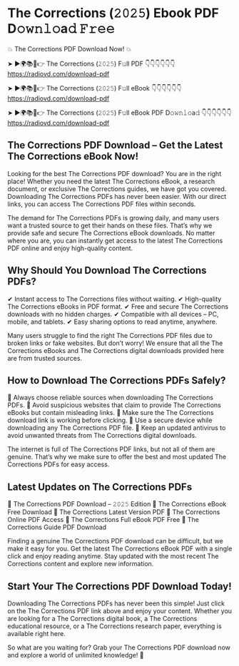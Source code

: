 # The Corrections (𝟸𝟶𝟸𝟻) Ebook PDF D𝚘𝚠𝚗𝚕𝚘a𝚍 𝙵𝚛𝚎𝚎

💥 The Corrections PDF Download Now! 💥

➤ ►🌍📚📱👉 The Corrections (𝟸𝟶𝟸𝟻) F𝚞ll PDF 👇👇👇👇👇👇
https://radiovd.com/download-pdf

➤ ►🌍📚📱👉 The Corrections (𝟸𝟶𝟸𝟻) F𝚞ll eBook 👇👇👇👇👇👇
https://radiovd.com/download-pdf

➤ ►🌍📚📱👉 The Corrections (𝟸𝟶𝟸𝟻) F𝚞ll eBook PDF D𝚘𝚠𝚗𝚕𝚘a𝚍 👇👇👇👇👇👇
https://radiovd.com/download-pdf

## The Corrections PDF Download – Get the Latest The Corrections eBook Now!

Looking for the best The Corrections PDF download? You are in the right place! Whether you need the latest The Corrections eBook, a research document, or exclusive The Corrections guides, we have got you covered. Downloading The Corrections PDFs has never been easier. With our direct links, you can access The Corrections PDF files within seconds.

The demand for The Corrections PDFs is growing daily, and many users want a trusted source to get their hands on these files. That’s why we provide safe and secure The Corrections eBook downloads. No matter where you are, you can instantly get access to the latest The Corrections PDF online and enjoy high-quality content.

## Why Should You Download The Corrections PDFs?

✔ Instant access to The Corrections files without waiting.
✔ High-quality The Corrections eBooks in PDF format.
✔ Free and secure The Corrections downloads with no hidden charges.
✔ Compatible with all devices – PC, mobile, and tablets.
✔ Easy sharing options to read anytime, anywhere.

Many users struggle to find the right The Corrections PDF files due to broken links or fake websites. But don’t worry! We ensure that all the The Corrections eBooks and The Corrections digital downloads provided here are from trusted sources.

## How to Download The Corrections PDFs Safely?

📌 Always choose reliable sources when downloading The Corrections PDFs.
📌 Avoid suspicious websites that claim to provide The Corrections eBooks but contain misleading links.
📌 Make sure the The Corrections download link is working before clicking.
📌 Use a secure device while downloading any The Corrections PDF file.
📌 Keep an updated antivirus to avoid unwanted threats from The Corrections digital downloads.

The internet is full of The Corrections PDF links, but not all of them are genuine. That’s why we make sure to offer the best and most updated The Corrections PDFs for easy access.

## Latest Updates on The Corrections PDFs

🔹 The Corrections PDF Download – 𝟸𝟶𝟸𝟻 Edition
🔹 The Corrections eBook Free Download
🔹 The Corrections Latest Version PDF
🔹 The Corrections Online PDF Access
🔹 The Corrections Full eBook PDF Free
🔹 The Corrections Guide PDF Download

Finding a genuine The Corrections PDF download can be difficult, but we make it easy for you. Get the latest The Corrections eBook PDF with a single click and enjoy reading anytime. Stay updated with the most recent The Corrections content and explore new information.

## Start Your The Corrections PDF Download Today!

Downloading The Corrections PDFs has never been this simple! Just click on the The Corrections PDF link above and enjoy your content. Whether you are looking for a The Corrections digital book, a The Corrections educational resource, or a The Corrections research paper, everything is available right here.

So what are you waiting for? Grab your The Corrections PDF download now and explore a world of unlimited knowledge! 🚀